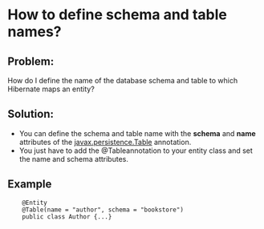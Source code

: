 <h1> How to define schema and table names?</h1>
<h2>Problem:</h2>
<p>How do I define the name of the database schema and table to which Hibernate maps an entity?</p>
<h2>Solution:</h2>
<ul>
    <li>
    You can define the schema and table name with the <strong>schema</strong> and <strong>name</strong> attributes of the <u>javax.persistence.Table</u> annotation. <br/>
    </li>
    <li>
    You just have to add the @Tableannotation to your entity class and set the name and schema attributes.
    </li>
</ul>
<h2>Example</h2>

```
    @Entity
    @Table(name = "author", schema = "bookstore")
    public class Author {...}
```